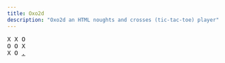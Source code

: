 ```yaml
---
title: Oxo2d 
description: "Oxo2d an HTML noughts and crosses (tic-tac-toe) player"
---
```


<pre class="oxo2d">
X X O
O O X
X O <a href="../4t/">.</a>
</pre>
